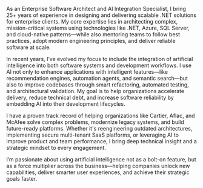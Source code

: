 As an Enterprise Software Architect and AI Integration Specialist, I bring 25+ years of experience in designing and delivering scalable .NET solutions for enterprise clients. My core expertise lies in architecting complex, mission-critical systems using technologies like .NET, Azure, SQL Server, and cloud-native patterns—while also mentoring teams to follow best practices, adopt modern engineering principles, and deliver reliable software at scale.

In recent years, I’ve evolved my focus to include the integration of artificial intelligence into both software systems and development workflows. I use AI not only to enhance applications with intelligent features—like recommendation engines, automation agents, and semantic search—but also to improve codebases through smart refactoring, automated testing, and architectural validation. My goal is to help organizations accelerate delivery, reduce technical debt, and increase software reliability by embedding AI into their development lifecycles.

I have a proven track record of helping organizations like Cartier, Aflac, and McAfee solve complex problems, modernize legacy systems, and build future-ready platforms. Whether it's reengineering outdated architectures, implementing secure multi-tenant SaaS platforms, or leveraging AI to improve product and team performance, I bring deep technical insight and a strategic mindset to every engagement.

I’m passionate about using artificial intelligence not as a bolt-on feature, but as a force multiplier across the business—helping companies unlock new capabilities, deliver smarter user experiences, and achieve their strategic goals faster.
